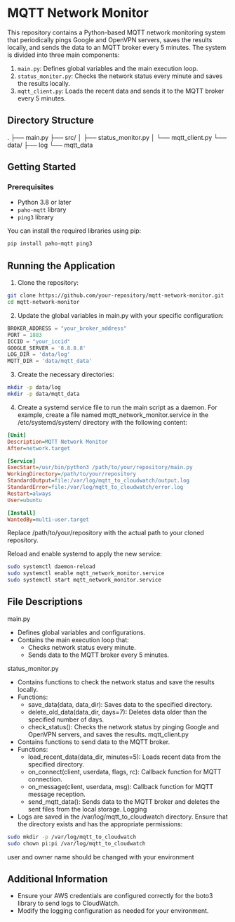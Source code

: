 # MQTT Network Monitor

This repository contains a Python-based MQTT network monitoring system that periodically pings Google and OpenVPN servers, saves the results locally, and sends the data to an MQTT broker every 5 minutes. The system is divided into three main components:

1. `main.py`: Defines global variables and the main execution loop.
2. `status_monitor.py`: Checks the network status every minute and saves the results locally.
3. `mqtt_client.py`: Loads the recent data and sends it to the MQTT broker every 5 minutes.

## Directory Structure

.
├── main.py
├── src/
│   ├── status_monitor.py
│   └── mqtt_client.py
└── data/
    ├── log
    └── mqtt_data

## Getting Started

### Prerequisites

- Python 3.8 or later
- `paho-mqtt` library
- `ping3` library

You can install the required libraries using pip:
```sh
pip install paho-mqtt ping3
```

## Running the Application

1. Clone the repository:

```sh
git clone https://github.com/your-repository/mqtt-network-monitor.git
cd mqtt-network-monitor
```

2. Update the global variables in main.py with your specific configuration:
```python
BROKER_ADDRESS = "your_broker_address"
PORT = 1883
ICCID = "your_iccid"
GOOGLE_SERVER = '8.8.8.8'
LOG_DIR = 'data/log'
MQTT_DIR = 'data/mqtt_data'
```

3. Create the necessary directories:
```sh
mkdir -p data/log
mkdir -p data/mqtt_data
```

4. Create a systemd service file to run the main script as a daemon. For example, create a file named mqtt_network_monitor.service in the /etc/systemd/system/ directory with the following content:

```ini
[Unit]
Description=MQTT Network Monitor
After=network.target

[Service]
ExecStart=/usr/bin/python3 /path/to/your/repository/main.py
WorkingDirectory=/path/to/your/repository
StandardOutput=file:/var/log/mqtt_to_cloudwatch/output.log
StandardError=file:/var/log/mqtt_to_cloudwatch/error.log
Restart=always
User=ubuntu

[Install]
WantedBy=multi-user.target
```

Replace /path/to/your/repository with the actual path to your cloned repository.

Reload and enable systemd to apply the new service:
```sh
sudo systemctl daemon-reload
sudo systemctl enable mqtt_network_monitor.service
sudo systemctl start mqtt_network_monitor.service
```

## File Descriptions
main.py
- Defines global variables and configurations.
- Contains the main execution loop that:
  - Checks network status every minute.
  - Sends data to the MQTT broker every 5 minutes.

status_monitor.py
- Contains functions to check the network status and save the results locally.
- Functions:
  - save_data(data, data_dir): Saves data to the specified directory.
  - delete_old_data(data_dir, days=7): Deletes data older than the specified number of days.
  - check_status(): Checks the network status by pinging Google and OpenVPN servers, and saves the results.
mqtt_client.py
- Contains functions to send data to the MQTT broker.
- Functions:
  - load_recent_data(data_dir, minutes=5): Loads recent data from the specified directory.
  - on_connect(client, userdata, flags, rc): Callback function for MQTT connection.
  - on_message(client, userdata, msg): Callback function for MQTT message reception.
  - send_mqtt_data(): Sends data to the MQTT broker and deletes the sent files from the local storage.
Logging
- Logs are saved in the /var/log/mqtt_to_cloudwatch directory. Ensure that the directory exists and has the appropriate permissions:

```sh
sudo mkdir -p /var/log/mqtt_to_cloudwatch
sudo chown pi:pi /var/log/mqtt_to_cloudwatch
```

user and owner name should be changed with your environment

## Additional Information
- Ensure your AWS credentials are configured correctly for the boto3 library to send logs to CloudWatch.
- Modify the logging configuration as needed for your environment.
